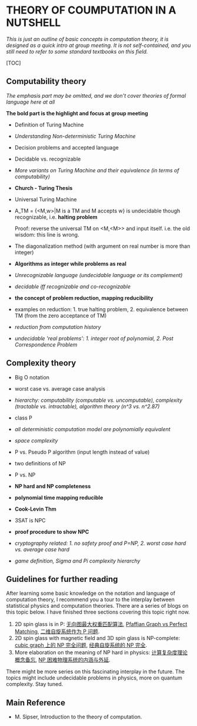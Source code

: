 # THEORY OF COUMPUTATION IN A NUTSHELL

*This is just an outline of basic concepts in computation theory, it is designed as a quick intro at group meeting. It is not self-contained, and you still need to refer to some standard textbooks on this field.*

[TOC]

## Computability theory

*The emphasis part may be omitted, and we don't cover theories of formal language here at all*

**The bold part is the highlight and focus at group meeting**

* Definition of Turing Machine

* *Understanding Non-deterministic Turing Machine*

* Decision problems and accepted language

* Decidable vs. recognizable

* *More variants on Turing Machine and their equivalence (in terms of computability)*

* **Church - Turing Thesis**

* Universal Turing Machine

* A_TM = {\<M,w\>|M is a TM and M accepts w} is undecidable though recognizable, i.e. **halting problem**

  Proof: reverse the universal TM on \<M,\<M\>\> and input itself. i.e. the old wisdom: this line is wrong.

* The diagonalization method (with argument on real number is more than integer)

* **Algorithms as integer while problems as real**

* *Unrecognizable language (undecidable language or its complement)*

* *decidable iff recognizable and co-recognizable*

* **the concept of problem reduction, mapping reducibility**

* examples on reduction: 1. true halting problem, 2. equivalence between TM (from the zero acceptance of TM)

* *reduction from computation history*

* *undecidable 'real problems': 1. integer root of polynomial, 2. Post Correspondence Problem*

## Complexity theory

* Big O notation

* worst case vs. average case analysis

* *hierarchy: computability (computable vs. uncomputable), complexity (tractable vs. intractable), algorithm theory (n^3 vs. n^2.87)*

* class P

* *all deterministic computation model are polynomially equivalent*

* *space complexity*

* P vs. Pseudo P algorithm (input length instead of value)

* two definitions of NP

* P vs. NP

* **NP hard and NP completeness**

* **polynomial time mapping reducible**

* **Cook-Levin Thm**

* 3SAT is NPC

* **proof procedure to show NPC**

* *cryptography related: 1. no safety proof and P=NP, 2. worst case hard vs. average case hard*

* *game definition, Sigma and Pi complexity hierarchy*

## Guidelines for further reading

After learning some basic knowledge on the notation and language of computation theory, I recommend you a tour to the interplay between statistical physics and computation theories. There are a series of blogs on this topic below. I have finished three sections covering this topic right now.

1. 2D spin glass is in P: [无向图最大权重匹配算法](https://re-ra.xyz/%E6%97%A0%E5%90%91%E5%9B%BE%E7%9A%84%E6%9C%80%E5%A4%A7%E6%9D%83%E9%87%8D%E5%8C%B9%E9%85%8D%E7%AE%97%E6%B3%95/), [Pfaffian Graph vs Perfect Matching](https://re-ra.xyz/Pfaffian-Graph-vs-Perfect-Matching/), [二维自旋系统作为 P 问题](https://re-ra.xyz/%E4%BA%8C%E7%BB%B4%E8%87%AA%E6%97%8B%E7%B3%BB%E7%BB%9F%E4%BD%9C%E4%B8%BA-P-%E9%97%AE%E9%A2%98/).
2. 2D spin glass with magnetic field and 3D spin glass is NP-complete: [cubic graph 上的 NP 完全问题](https://re-ra.xyz/cubic-graph-%E4%B8%8A%E7%9A%84-NP-%E5%AE%8C%E5%85%A8%E9%97%AE%E9%A2%98/), [经典自旋系统的 NP 完全](https://re-ra.xyz/%E7%BB%8F%E5%85%B8%E8%87%AA%E6%97%8B%E7%B3%BB%E7%BB%9F%E7%9A%84-NP-%E5%AE%8C%E5%85%A8/).
3. More elaboration on the meaning of NP hard in physics: [ 计算复杂度理论概念备忘](https://re-ra.xyz/%E8%AE%A1%E7%AE%97%E5%A4%8D%E6%9D%82%E5%BA%A6%E7%90%86%E8%AE%BA%E6%A6%82%E5%BF%B5%E5%A4%87%E5%BF%98/), [NP 困难物理系统的内涵与外延](https://re-ra.xyz/NP-%E5%9B%B0%E9%9A%BE%E7%89%A9%E7%90%86%E7%B3%BB%E7%BB%9F%E7%9A%84%E5%86%85%E6%B6%B5%E4%B8%8E%E5%A4%96%E5%BB%B6/).

There might be more series on this fascinating interplay in the future. The topics might include undecidable problems in physics, more on quantum complexity. Stay tuned.


## Main Reference

* M. Sipser, Introduction to the theory of computation.